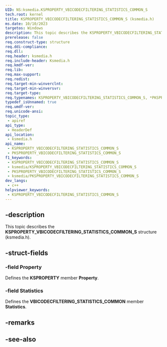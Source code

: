 ```yaml
---
UID: NS:ksmedia.KSPROPERTY_VBICODECFILTERING_STATISTICS_COMMON_S
tech.root: kernel
title: KSPROPERTY_VBICODECFILTERING_STATISTICS_COMMON_S (ksmedia.h)
ms.date: 10/10/2023
targetos: Windows
description: This topic describes the KSPROPERTY_VBICODECFILTERING_STATISTICS_COMMON_S structure (ksmedia.h).
prerelease: false
req.construct-type: structure
req.ddi-compliance: 
req.dll: 
req.header: ksmedia.h
req.include-header: Ksmedia.h
req.kmdf-ver: 
req.lib: 
req.max-support: 
req.redist: 
req.target-min-winverclnt: 
req.target-min-winversvr: 
req.target-type: 
req.typenames: KSPROPERTY_VBICODECFILTERING_STATISTICS_COMMON_S, *PKSPROPERTY_VBICODECFILTERING_STATISTICS_COMMON_S
typedef_isUnnamed: true
req.umdf-ver: 
req.unicode-ansi: 
topic_type:
 - apiref
api_type:
 - HeaderDef
api_location:
 - ksmedia.h
api_name:
 - KSPROPERTY_VBICODECFILTERING_STATISTICS_COMMON_S
 - PKSPROPERTY_VBICODECFILTERING_STATISTICS_COMMON_S
f1_keywords:
 - KSPROPERTY_VBICODECFILTERING_STATISTICS_COMMON_S
 - ksmedia/KSPROPERTY_VBICODECFILTERING_STATISTICS_COMMON_S
 - PKSPROPERTY_VBICODECFILTERING_STATISTICS_COMMON_S
 - ksmedia/PKSPROPERTY_VBICODECFILTERING_STATISTICS_COMMON_S
dev_langs:
 - c++
helpviewer_keywords:
 - KSPROPERTY_VBICODECFILTERING_STATISTICS_COMMON_S
---
```


## -description

This topic describes the **KSPROPERTY_VBICODECFILTERING_STATISTICS_COMMON_S** structure (ksmedia.h).

## -struct-fields

### -field Property

Defines the **KSPROPERTY** member **Property**.

### -field Statistics

Defines the **VBICODECFILTERING_STATISTICS_COMMON** member **Statistics**.

## -remarks

## -see-also
